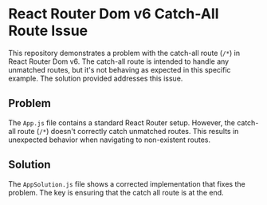 # React Router Dom v6 Catch-All Route Issue

This repository demonstrates a problem with the catch-all route (`/*`) in React Router Dom v6.  The catch-all route is intended to handle any unmatched routes, but it's not behaving as expected in this specific example.  The solution provided addresses this issue.

## Problem

The `App.js` file contains a standard React Router setup. However, the catch-all route (`/*`) doesn't correctly catch unmatched routes.  This results in unexpected behavior when navigating to non-existent routes. 

## Solution

The `AppSolution.js` file shows a corrected implementation that fixes the problem.  The key is ensuring that the catch all route is at the end.